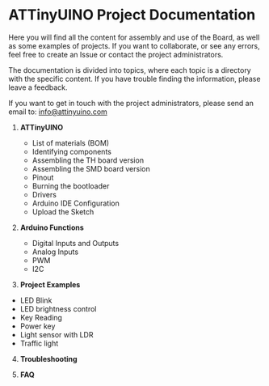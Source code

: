 # ATTinyUINO Project Documentation

Here you will find all the content for assembly and use of the Board, as well as some examples of projects. If you want to collaborate, or see any errors, feel free to create an Issue or contact the project administrators.

The documentation is divided into topics, where each topic is a directory with the specific content. If you have trouble finding the information, please leave a feedback.

If you want to get in touch with the project administrators, please send an email to: info@attinyuino.com

1. **ATTinyUINO**
	* List of materials (BOM)
	* Identifying components
	* Assembling the TH board version
	* Assembling the SMD board version
	* Pinout
	* Burning the bootloader
  	* Drivers
	* Arduino IDE Configuration
	* Upload the Sketch

2. **Arduino Functions**

	- Digital Inputs and Outputs
	- Analog Inputs
	- PWM
	- I2C

3. **Project Examples**

- LED Blink
- LED brightness control
- Key Reading
- Power key
- Light sensor with LDR
- Traffic light

4. **Troubleshooting**

5. **FAQ**
